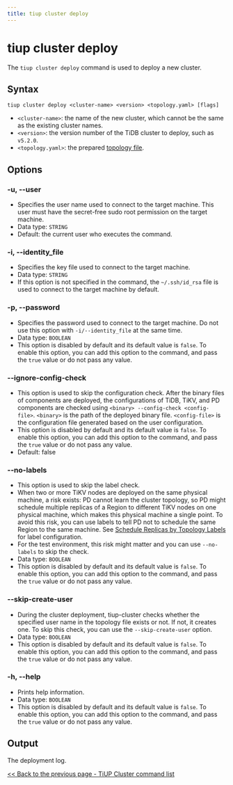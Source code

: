 ```yaml
---
title: tiup cluster deploy
---
```


# tiup cluster deploy

The `tiup cluster deploy` command is used to deploy a new cluster.

## Syntax

```shell
tiup cluster deploy <cluster-name> <version> <topology.yaml> [flags]
```

- `<cluster-name>`: the name of the new cluster, which cannot be the same as the existing cluster names.
- `<version>`: the version number of the TiDB cluster to deploy, such as `v5.2.0`.
- `<topology.yaml>`: the prepared [topology file](/tiup/tiup-cluster-topology-reference.md).

## Options

### -u, --user

- Specifies the user name used to connect to the target machine. This user must have the secret-free sudo root permission on the target machine.
- Data type: `STRING`
- Default: the current user who executes the command.

### -i, --identity_file

- Specifies the key file used to connect to the target machine.
- Data type: `STRING`
- If this option is not specified in the command, the `~/.ssh/id_rsa` file is used to connect to the target machine by default.

### -p, --password

- Specifies the password used to connect to the target machine. Do not use this option with `-i/--identity_file` at the same time.
- Data type: `BOOLEAN`
- This option is disabled by default and its default value is `false`. To enable this option, you can add this option to the command, and pass the `true` value or do not pass any value.

### --ignore-config-check

- This option is used to skip the configuration check. After the binary files of components are deployed, the configurations of TiDB, TiKV, and PD components are checked using `<binary> --config-check <config-file>`. `<binary>` is the path of the deployed binary file. `<config-file>` is the configuration file generated based on the user configuration.
- This option is disabled by default and its default value is `false`. To enable this option, you can add this option to the command, and pass the `true` value or do not pass any value.
- Default: false

### --no-labels

- This option is used to skip the label check.
- When two or more TiKV nodes are deployed on the same physical machine, a risk exists: PD cannot learn the cluster topology, so PD might schedule multiple replicas of a Region to different TiKV nodes on one physical machine, which makes this physical machine a single point. To avoid this risk, you can use labels to tell PD not to schedule the same Region to the same machine. See [Schedule Replicas by Topology Labels](/schedule-replicas-by-topology-labels.md) for label configuration.
- For the test environment, this risk might matter and you can use `--no-labels` to skip the check.
- Data type: `BOOLEAN`
- This option is disabled by default and its default value is `false`. To enable this option, you can add this option to the command, and pass the `true` value or do not pass any value.

### --skip-create-user

- During the cluster deployment, tiup-cluster checks whether the specified user name in the topology file exists or not. If not, it creates one. To skip this check, you can use the `--skip-create-user` option.
- Data type: `BOOLEAN`
- This option is disabled by default and its default value is `false`. To enable this option, you can add this option to the command, and pass the `true` value or do not pass any value.

### -h, --help

- Prints help information.
- Data type: `BOOLEAN`
- This option is disabled by default and its default value is `false`. To enable this option, you can add this option to the command, and pass the `true` value or do not pass any value.

## Output

The deployment log.

[<< Back to the previous page - TiUP Cluster command list](/tiup/tiup-component-cluster.md#command-list)
